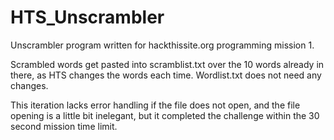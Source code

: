 # HTS_Unscrambler
Unscrambler program written for hackthissite.org programming mission 1.

Scrambled words get pasted into scramblist.txt over the 10 words already in there, as HTS changes the words each time.
Wordlist.txt does not need any changes.

This iteration lacks error handling if the file does not open, and the file opening is a little bit inelegant, but it completed the challenge within the 30 second mission time limit.
